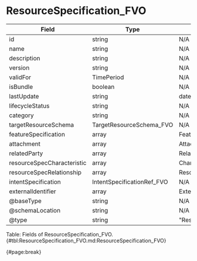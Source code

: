<!--
    ATTENTION: This file was generated via gradle!
               Do NOT manually edit this file! Any such changes will be overwritten!
-->

# ResourceSpecification_FVO

| Field | Type | Format | Required |
| ------- | ------- | ------- | --- |
| id | string | N/A | No |
| name | string | N/A | Yes |
| description | string | N/A | No |
| version | string | N/A | No |
| validFor | TimePeriod | N/A | No |
| isBundle | boolean | N/A | No |
| lastUpdate | string | date-time | No |
| lifecycleStatus | string | N/A | No |
| category | string | N/A | No |
| targetResourceSchema | TargetResourceSchema_FVO | N/A | No |
| featureSpecification | array | FeatureSpecification_FVO | No |
| attachment | array | AttachmentOrDocumentRef | No |
| relatedParty | array | RelatedPartyRefOrPartyRoleRef_FVO | No |
| resourceSpecCharacteristic | array | CharacteristicSpecification_FVO | No |
| resourceSpecRelationship | array | ResourceSpecificationRelationship_FVO | No |
| intentSpecification | IntentSpecificationRef_FVO | N/A | No |
| externalIdentifier | array | ExternalIdentifier_FVO | No |
| @baseType | string | N/A | No |
| @schemaLocation | string | N/A | No |
| @type | string | "ResourceSpecification" | Yes |

Table: Fields of ResourceSpecification_FVO. {#tbl:ResourceSpecification_FVO.md:ResourceSpecification_FVO}

{#page:break}
